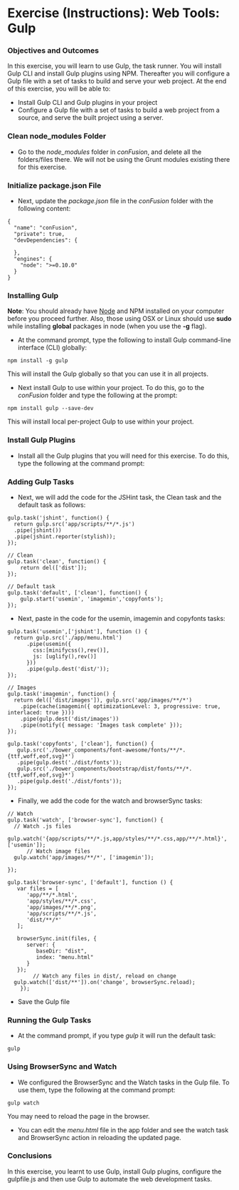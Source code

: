 # Exercise (Instructions): Web Tools: Gulp

### Objectives and Outcomes

In this exercise, you will learn to use Gulp, the task runner. You will install Gulp CLI and install Gulp plugins using NPM. Thereafter you will configure a Gulp file with a set of tasks to build and serve your web project. At the end of this exercise, you will be able to:

- Install Gulp CLI and Gulp plugins in your project
- Configure a Gulp file with a set of tasks to build a web project from a source, and serve the built project using a server.

### Clean node_modules Folder

- Go to the *node_modules* folder in *conFusion*, and delete all the folders/files there. We will not be using the Grunt modules existing there for this exercise.

### Initialize package.json File

- Next, update the *package.json* file in the *conFusion* folder with the following content:

```
{
  "name": "conFusion",
  "private": true,
  "devDependencies": {

  },
  "engines": {
    "node": ">=0.10.0"
  }
}
```

### Installing Gulp

**Note**: You should already have [Node](http://nodejs.org/) and NPM installed on your computer before you proceed further. Also, those using OSX or Linux should use **sudo** while installing **global** packages in node (when you use the **-g** flag).

- At the command prompt, type the following to install Gulp command-line interface (CLI) globally:

```
npm install -g gulp
```

This will install the Gulp globally so that you can use it in all projects.

- Next install Gulp to use within your project. To do this, go to the *conFusion* folder and type the following at the prompt:

```
npm install gulp --save-dev
```

This will install local per-project Gulp to use within your project.

### Install Gulp Plugins

- Install all the Gulp plugins that you will need for this exercise. To do this, type the following at the command prompt:


### Adding Gulp Tasks

- Next, we will add the code for the JSHint task, the Clean task and the default task as follows:

```
gulp.task('jshint', function() {
  return gulp.src('app/scripts/**/*.js')
  .pipe(jshint())
  .pipe(jshint.reporter(stylish));
});

// Clean
gulp.task('clean', function() {
    return del(['dist']);
});

// Default task
gulp.task('default', ['clean'], function() {
    gulp.start('usemin', 'imagemin','copyfonts');
});

```

- Next, paste in the code for the usemin, imagemin and copyfonts tasks:

```
gulp.task('usemin',['jshint'], function () {
  return gulp.src('./app/menu.html')
      .pipe(usemin({
        css:[minifycss(),rev()],
        js: [uglify(),rev()]
      }))
      .pipe(gulp.dest('dist/'));
});

// Images
gulp.task('imagemin', function() {
  return del(['dist/images']), gulp.src('app/images/**/*')
    .pipe(cache(imagemin({ optimizationLevel: 3, progressive: true, interlaced: true })))
    .pipe(gulp.dest('dist/images'))
    .pipe(notify({ message: 'Images task complete' }));
});

gulp.task('copyfonts', ['clean'], function() {
   gulp.src('./bower_components/font-awesome/fonts/**/*.{ttf,woff,eof,svg}*')
   .pipe(gulp.dest('./dist/fonts'));
   gulp.src('./bower_components/bootstrap/dist/fonts/**/*.{ttf,woff,eof,svg}*')
   .pipe(gulp.dest('./dist/fonts'));
});
```

- Finally, we add the code for the watch and browserSync tasks:

```
// Watch
gulp.task('watch', ['browser-sync'], function() {
  // Watch .js files
  gulp.watch('{app/scripts/**/*.js,app/styles/**/*.css,app/**/*.html}', ['usemin']);
      // Watch image files
  gulp.watch('app/images/**/*', ['imagemin']);

});

gulp.task('browser-sync', ['default'], function () {
   var files = [
      'app/**/*.html',
      'app/styles/**/*.css',
      'app/images/**/*.png',
      'app/scripts/**/*.js',
      'dist/**/*'
   ];

   browserSync.init(files, {
      server: {
         baseDir: "dist",
         index: "menu.html"
      }
   });
        // Watch any files in dist/, reload on change
  gulp.watch(['dist/**']).on('change', browserSync.reload);
    });
```

- Save the Gulp file

### Running the Gulp Tasks

- At the command prompt, if you type *gulp* it will run the default task:

```
gulp
```

### Using BrowserSync and Watch

- We configured the BrowserSync and the Watch tasks in the Gulp file. To use them, type the following at the command prompt:

```
gulp watch
```

You may need to reload the page in the browser.

- You can edit the *menu.html* file in the app folder and see the watch task and BrowserSync action in reloading the updated page.

### Conclusions

In this exercise, you learnt to use Gulp, install Gulp plugins, configure the gulpfile.js and then use Gulp to automate the web development tasks.